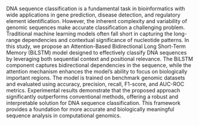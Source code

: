 DNA sequence classification is a fundamental task in bioinformatics with wide applications in 
gene prediction, disease detection, and regulatory element identification. However, the inherent 
complexity and variability of genomic sequences make accurate classification a challenging 
problem. Traditional machine learning models often fall short in capturing the long-range 
dependencies and contextual significance of nucleotide patterns. In this study, we propose an 
Attention-Based Bidirectional Long Short-Term Memory (BiLSTM) model designed to 
effectively classify DNA sequences by leveraging both sequential context and positional 
relevance. The BiLSTM component captures bidirectional dependencies in the sequence, while 
the attention mechanism enhances the model’s ability to focus on biologically important 
regions. The model is trained on benchmark genomic datasets and evaluated using accuracy, 
precision, recall, F1-score, and AUC-ROC metrics. Experimental results demonstrate that the 
proposed approach significantly outperforms conventional methods, offering a robust and 
interpretable solution for DNA sequence classification. This framework provides a foundation 
for more accurate and biologically meaningful sequence analysis in computational genomics. 
